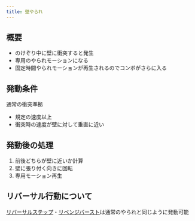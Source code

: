 ```yaml
---
title: 壁やられ
---
```


## 概要
* のけぞり中に壁に衝突すると発生
* 専用のやられモーションになる
* 固定時間やられモーションが再生されるのでコンボがさらに入る

## 発動条件
通常の衝突準拠
* 規定の速度以上
* 衝突時の速度が壁に対して垂直に近い

## 発動後の処理
1. 前後どちらが壁に近いか計算
1. 壁に張り付く向きに回転
1. 専用モーション再生

## リバーサル行動について
[リバーサルステップ](./0301_revstep.md)・[リベンジバースト](./0304_revengeburst.md)は通常のやられと同じように発動可能